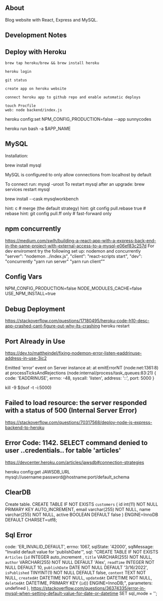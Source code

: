 ## About

Blog website with React, Express and MySQL.

## Development Notes

## Deploy with Heroku

```
brew tap heroku/brew && brew install heroku

heroku login

git status

create app on heroku website

connect heroku app to github repo and enable automatic deploys

touch Procfile
web: node backend/index.js

```

heroku config:set NPM_CONFIG_PRODUCTION=false --app sunnycodes

heroku run bash -a $APP_NAME

## MySQL

Installation:

brew install mysql

MySQL is configured to only allow connections from localhost by default

To connect run: mysql -uroot To restart mysql after an upgrade: brew services restart mysql

brew install --cask mysqlworkbench

hint: c # merge (the default strategy)
hint: git config pull.rebase true # rebase
hint: git config pull.ff only # fast-forward only

## npm concurrently

https://medium.com/swlh/building-a-react-app-with-a-express-back-end-in-the-same-project-with-external-access-to-a-mysql-e06ef83c257d
For dev enviroment try the following set up:
nodemon and concurrently
"server": "nodemon ../index.js",
"client": "react-scripts start",
"dev": "concurrently \"yarn run server\" \"yarn run client\""

## Config Vars

NPM_CONFIG_PRODUCTION=false
NODE_MODULES_CACHE=false
USE_NPM_INSTALL=true

## Debug Deployment

https://stackoverflow.com/questions/17180495/heroku-code-h10-desc-app-crashed-cant-figure-out-why-its-crashing
heroku restart

## Port Already in Use

https://dev.to/mattheindel/fixing-nodemon-error-listen-eaddrinuse-address-in-use-3ic2

Emitted 'error' event on Server instance at:
at emitErrorNT (node:net:1361:8)
at processTicksAndRejections (node:internal/process/task_queues:83:21) {
code: 'EADDRINUSE',
errno: -48,
syscall: 'listen',
address: '::',
port: 5000
}

kill -9 $(lsof -t -i:5000)

## Failed to load resource: the server responded with a status of 500 (Internal Server Error)

https://stackoverflow.com/questions/70317568/deploy-node-js-express-backend-to-heroku

## Error Code: 1142. SELECT command denied to user ..credentials.. for table 'articles'

https://devcenter.heroku.com/articles/jawsdb#connection-strategies

heroku config:get JAWSDB_URL
mysql://username:password@hostname:port/default_schema

## ClearDB

Create table.
CREATE TABLE IF NOT EXISTS `customers` (
id int(11) NOT NULL PRIMARY KEY AUTO_INCREMENT,
email varchar(255) NOT NULL,
name varchar(255) NOT NULL,
active BOOLEAN DEFAULT false
) ENGINE=InnoDB DEFAULT CHARSET=utf8;

## Sql Error

code: 'ER_INVALID_DEFAULT',
errno: 1067,
sqlState: '42000',
sqlMessage: "Invalid default value for 'publishDate'",
sql: "CREATE TABLE IF NOT EXISTS `Articles` (`id` INTEGER auto_increment , `title` VARCHAR(255) NOT NULL, `author` VARCHAR(255) NOT NULL DEFAULT 'Alex', `readTime` INTEGER NOT NULL DEFAULT 10, `publishDate` DATE NOT NULL DEFAULT '3/16/2022', `isPublished` TINYINT(1) NOT NULL DEFAULT false, `content` TEXT NOT NULL, `createdAt` DATETIME NOT NULL, `updatedAt` DATETIME NOT NULL, `deletedAt` DATETIME, PRIMARY KEY (`id`)) ENGINE=InnoDB;",
parameters: undefined
},
https://stackoverflow.com/questions/36374335/error-in-mysql-when-setting-default-value-for-date-or-datetime
SET sql_mode = '';
